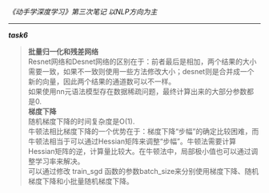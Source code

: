 *《动手学深度学习》第三次笔记  以NLP方向为主*  
***    
***task6***
>**批量归一化和残差网络**  
Resnet网络和Desnet网络的区别在于：前者最后是相加，两个结果的大小需要一致，如果不一致则使用一些方法修改大小；desnet则是合并成一个新的向量，因此两个结果的通道数可以不一样。  
如果使用nn元语法模型存在数据稀疏问题，最终计算出来的大部分参数都是0.  
>**梯度下降**  
随机梯度下降的时间复杂度是O(1).  
牛顿法相比梯度下降的一个优势在于：梯度下降“步幅”的确定比较困难，而牛顿法相当于可以通过Hessian矩阵来调整“步幅”。牛顿法需要计算Hessian矩阵的逆，计算量比较大。在牛顿法中，局部极小值也可以通过调整学习率来解决。  
可以通过修改 train_sgd 函数的参数batch_size来分别使用梯度下降、随机梯度下降和小批量随机梯度下降。   
